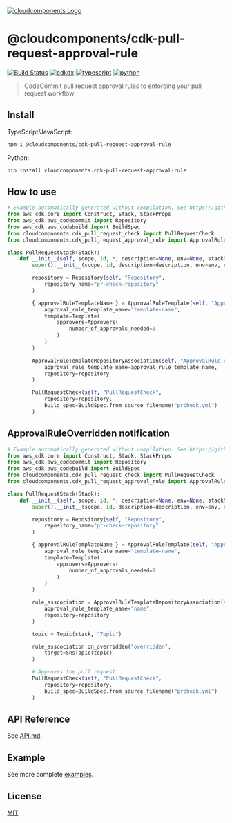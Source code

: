 [![cloudcomponents Logo](https://raw.githubusercontent.com/cloudcomponents/cdk-constructs/master/logo.png)](https://github.com/cloudcomponents/cdk-constructs)

# @cloudcomponents/cdk-pull-request-approval-rule

[![Build Status](https://travis-ci.org/cloudcomponents/cdk-constructs.svg?branch=master)](https://travis-ci.org/cloudcomponents/cdk-constructs)
[![cdkdx](https://img.shields.io/badge/buildtool-cdkdx-blue.svg)](https://github.com/hupe1980/cdkdx)
[![typescript](https://img.shields.io/badge/jsii-typescript-blueviolet.svg)](https://www.npmjs.com/package/@cloudcomponents/cdk-pull-request-approval-rule)
[![python](https://img.shields.io/badge/jsii-python-blueviolet.svg)](https://pypi.org/project/cloudcomponents.cdk-pull-request-approval-rule/)

> CodeCommit pull request approval rules to enforcing your pull request workflow

## Install

TypeScript/JavaScript:

```bash
npm i @cloudcomponents/cdk-pull-request-approval-rule
```

Python:

```bash
pip install cloudcomponents.cdk-pull-request-approval-rule
```

## How to use

```python
# Example automatically generated without compilation. See https://github.com/aws/jsii/issues/826
from aws_cdk.core import Construct, Stack, StackProps
from aws_cdk.aws_codecommit import Repository
from aws_cdk.aws_codebuild import BuildSpec
from cloudcomponents.cdk_pull_request_check import PullRequestCheck
from cloudcomponents.cdk_pull_request_approval_rule import ApprovalRuleTemplate, ApprovalRuleTemplateRepositoryAssociation

class PullRequestStack(Stack):
    def __init__(self, scope, id, *, description=None, env=None, stackName=None, tags=None, synthesizer=None, terminationProtection=None):
        super().__init__(scope, id, description=description, env=env, stackName=stackName, tags=tags, synthesizer=synthesizer, terminationProtection=terminationProtection)

        repository = Repository(self, "Repository",
            repository_name="pr-check-repository"
        )

        { approvalRuleTemplateName } = ApprovalRuleTemplate(self, "ApprovalRuleTemplate",
            approval_rule_template_name="template-name",
            template=Template(
                approvers=Approvers(
                    number_of_approvals_needed=1
                )
            )
        )

        ApprovalRuleTemplateRepositoryAssociation(self, "ApprovalRuleTemplateRepositoryAssociation",
            approval_rule_template_name=approval_rule_template_name,
            repository=repository
        )

        PullRequestCheck(self, "PullRequestCheck",
            repository=repository,
            build_spec=BuildSpec.from_source_filename("prcheck.yml")
        )
```

## ApprovalRuleOverridden notification

```python
# Example automatically generated without compilation. See https://github.com/aws/jsii/issues/826
from aws_cdk.core import Construct, Stack, StackProps
from aws_cdk.aws_codecommit import Repository
from aws_cdk.aws_codebuild import BuildSpec
from cloudcomponents.cdk_pull_request_check import PullRequestCheck
from cloudcomponents.cdk_pull_request_approval_rule import ApprovalRuleTemplate, ApprovalRuleTemplateRepositoryAssociation

class PullRequestStack(Stack):
    def __init__(self, scope, id, *, description=None, env=None, stackName=None, tags=None, synthesizer=None, terminationProtection=None):
        super().__init__(scope, id, description=description, env=env, stackName=stackName, tags=tags, synthesizer=synthesizer, terminationProtection=terminationProtection)

        repository = Repository(self, "Repository",
            repository_name="pr-check-repository"
        )

        { approvalRuleTemplateName } = ApprovalRuleTemplate(self, "ApprovalRuleTemplate",
            approval_rule_template_name="template-name",
            template=Template(
                approvers=Approvers(
                    number_of_approvals_needed=1
                )
            )
        )

        rule_asscociation = ApprovalRuleTemplateRepositoryAssociation(stack, "ApprovalRuleTemplateRepositoryAssociation",
            approval_rule_template_name="name",
            repository=repository
        )

        topic = Topic(stack, "Topic")

        rule_asscociation.on_overridden("overridden",
            target=SnsTopic(topic)
        )

        # Approves the pull request
        PullRequestCheck(self, "PullRequestCheck",
            repository=repository,
            build_spec=BuildSpec.from_source_filename("prcheck.yml")
        )
```

## API Reference

See [API.md](./API.md).

## Example

See more complete [examples](https://github.com/cloudcomponents/cdk-constructs/tree/master/examples).

## License

[MIT](./LICENSE)
